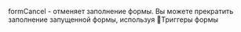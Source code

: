 
formCancel - отменяет заполнение формы. Вы можете прекратить заполнение запущенной формы, используя 🔗Триггеры формы





